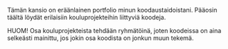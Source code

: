 Tämän kansio on eräänlainen portfolio minun koodaustaidoistani. Pääosin täältä löydät erilaisiin kouluprojekteihin liittyviä koodeja. 

HUOM!
Osa kouluprojekteista tehdään ryhmätöinä, joten koodeissa on aina selkeästi mainittu, jos jokin osa koodista on jonkun muun tekemä.
